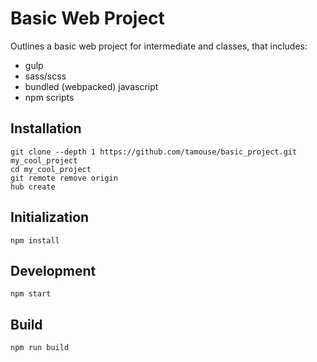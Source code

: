 # Basic Web Project

Outlines a basic web project for intermediate and classes, that includes:

- gulp
- sass/scss
- bundled (webpacked) javascript
- npm scripts

## Installation

    git clone --depth 1 https://github.com/tamouse/basic_project.git my_cool_project
    cd my_cool_project
    git remote remove origin
    hub create
    
## Initialization

    npm install
    
## Development

    npm start
    
## Build

    npm run build
    
